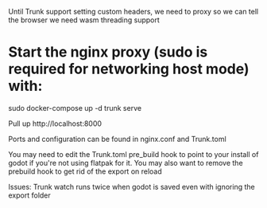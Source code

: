 Until Trunk support setting custom headers, we need to proxy so we can tell the browser we need wasm threading support

# Start the nginx proxy (sudo is required for networking host mode) with:
sudo docker-compose up -d
trunk serve


Pull up http://localhost:8000

Ports and configuration can be found in nginx.conf and Trunk.toml

You may need to edit the Trunk.toml pre_build hook to point to your install of godot if you're not using flatpak for it.
You may also want to remove the prebuild hook to get rid of the export on reload


Issues:
  Trunk watch runs twice when godot is saved even with ignoring the export folder